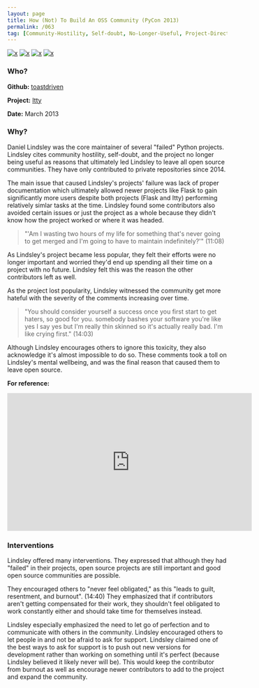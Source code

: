 ```yaml
---
layout: page
title: How (Not) To Build An OSS Community (PyCon 2013)
permalink: /063
tag: [Community-Hostility, Self-doubt, No-Longer-Useful, Project-Direction]
---
```


[![x](https://img.shields.io/badge/-Community%20Hostility-red)](/#CH) [![x](https://img.shields.io/badge/-Self--doubt-013ADF)](/#SD) [![x](https://img.shields.io/badge/-No%20Longer%20Useful-lightgrey)](/#NLU) [![x](https://img.shields.io/badge/-Project%20Direction-brightgreen)](/#ProjectD)

### Who?

**Github:** [toastdriven](https://github.com/toastdriven?tab=overview&from=2021-08-01&to=2021-08-04)

**Project:** [Itty](https://github.com/toastdriven/itty3)

**Date:** March 2013

### Why?

Daniel Lindsley was the core maintainer of several "failed" Python projects. Lindsley cites community hostility, self-doubt, and the project no longer being useful as reasons that ultimately led Lindsley to leave all open source communities. They have only contributed to private repositories since 2014.

The main issue that caused Lindsley's projects' failure was lack of proper documentation which ultimately allowed newer projects like Flask to gain significantly more users despite both projects (Flask and Itty) performing relatively simlar tasks at the time. Lindsley found some contributors also avoided certain issues or just the project as a whole because they didn't know how the project worked or where it was headed.

> "'Am I wasting two hours of my life for something that's never going to get merged and I'm going to have to maintain indefinitely?'" (11:08)

As Lindsley's project became less popular, they felt their efforts were no longer important and worried they'd end up spending all their time on a project with no future. Lindsley felt this was the reason the other contributors left as well.

As the project lost popularity, Lindsley witnessed the community get more hateful with the severity of the comments increasing over time.

> "You should consider yourself a success once you first start to get haters, so good for you. somebody bashes your software you're like yes I say yes but I'm really thin skinned so it's actually really bad. I'm like crying first." (14:03)

Although Lindsley encourages others to ignore this toxicity, they also acknowledge it's almost impossible to do so. These comments took a toll on Lindsley's mental wellbeing, and was the final reason that caused them to leave open source.

**For reference:**

<iframe width="560" height="315" src="https://www.youtube.com/embed/b42UBWQtdC8?start=668" title="YouTube video player" frameborder="0" allow="accelerometer; autoplay; clipboard-write; encrypted-media; gyroscope; picture-in-picture" allowfullscreen></iframe>

### Interventions

Lindsley offered many interventions. They expressed that although they had "failed" in their projects, open source projects are still important and good open source communities are possible.

They encouraged others to "never feel obligated," as this "leads to guilt, resentment, and burnout". (14:40) They emphasized that if contributors aren't getting compensated for their work, they shouldn't feel obligated to work constantly either and should take time for themselves instead.

Lindsley especially emphasized the need to let go of perfection and to communicate with others in the community. Lindsley encouraged others to let people in and not be afraid to ask for support. Lindsley claimed one of the best ways to ask for support is to push out new versions for development rather than working on something until it's perfect (because Lindsley believed it likely never will be). This would keep the contributor from burnout as well as encourage newer contributors to add to the project and expand the community.

